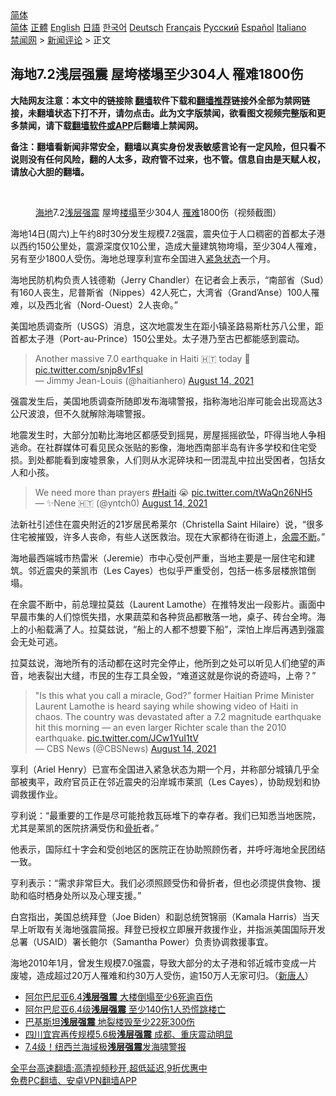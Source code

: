 <!-- 面包屑导航 --> <div class="breadcrumb"><!-- GTranslate: https://gtranslate.io/ -->  <div class="switcher notranslate">  <div class="selected">  <a href="#" onclick="return false;"> 简体</a>  </div>  <div class="option">  <a href="https://www.bannedbook.org" onclick="doGTranslate('zh-CN|zh-CN');jQuery('div.switcher div.selected a').html(jQuery(this).html());return false;" title="简体中文" class="nturl selected"> 简体</a>  <a href="https://www.bannedbook.org/zh-tw/" onclick="doGTranslate('zh-CN|zh-TW');jQuery('div.switcher div.selected a').html(jQuery(this).html());return false;" title="繁體中文" class="nturl"> 正體</a>  <a href="https://www.bannedbook.org/en/" onclick="doGTranslate('zh-CN|en');jQuery('div.switcher div.selected a').html(jQuery(this).html());return false;" title="English" class="nturl"> English</a>  <a href="https://www.bannedbook.org/ja/" onclick="doGTranslate('zh-CN|ja');jQuery('div.switcher div.selected a').html(jQuery(this).html());return false;" title="日本語" class="nturl"> 日語</a>  <a href="https://www.bannedbook.org/ko/" onclick="doGTranslate('zh-CN|ko');jQuery('div.switcher div.selected a').html(jQuery(this).html());return false;" title="한국어" class="nturl"> 한국어</a>  <a href="https://www.bannedbook.org/de/" onclick="doGTranslate('zh-CN|de');jQuery('div.switcher div.selected a').html(jQuery(this).html());return false;" title="Deutsch" class="nturl"> Deutsch</a>  <a href="https://www.bannedbook.org/fr/" onclick="doGTranslate('zh-CN|fr');jQuery('div.switcher div.selected a').html(jQuery(this).html());return false;" title="Français" class="nturl"> Français</a>  <a href="https://www.bannedbook.org/ru/" onclick="doGTranslate('zh-CN|ru');jQuery('div.switcher div.selected a').html(jQuery(this).html());return false;" title="Русский" class="nturl"> Русский</a>  <a href="https://www.bannedbook.org/es/" onclick="doGTranslate('zh-CN|es');jQuery('div.switcher div.selected a').html(jQuery(this).html());return false;" title="Español" class="nturl"> Español</a>  <a href="https://www.bannedbook.org/it/" onclick="doGTranslate('zh-CN|it');jQuery('div.switcher div.selected a').html(jQuery(this).html());return false;" title="Italiano" class="nturl"> Italiano</a>  </div>  </div>      <div class='breadcrumb-sub'><!-- Breadcrumb NavXT 6.3.0 --> <a href="https://www.bannedbook.org/" class="home">禁闻网</a> &gt; <a href="https://www.bannedbook.org/bnews/comments/" class="category">新闻评论</a> &gt; 正文</div></div><h2>海地7.2浅层强震 屋垮楼塌至少304人 罹难1800伤</h2> <p class="notice"><b>大陆网友注意：本文中的链接除 <a href="https://github.com/bannedbook/fanqiang" >翻墙</a>软件下载和<a href="https://github.com/killgcd/justmysocks/blob/master/README.md">翻墙推荐</a>链接外全部为禁网链接，未翻墙状态下打不开，请勿点击。此为文字版禁闻，欲看图文视频完整版和更多禁闻，请下载<a href="https://github.com/bannedbook/fanqiang">翻墙软件或APP</a>后翻墙上禁闻网。</p><p>备注：翻墙看新闻非常安全，翻墙以真实身份发表敏感言论有一定风险，但只看不说则没有任何风险，翻的人太多，政府管不过来，也不管。信息自由是天赋人权，请放心大胆的翻墙。</b></p>  <div class="entry"> <br /> <figure><a href="https://i0.wp.com/upload-images-bucket-v64rleca837do.s3.eu-west-1.amazonaws.com/wp-content/uploads/2021/08/15030324/Screen-Shot-2021-08-14-at-23.02.48.png?fit=944%2C678&#038;ssl=1" data-caption="海地7.2浅层强震 屋垮楼塌至少304人 罹难1800伤（视频截图）"></a><figcaption class="wp-caption-text"><a href="https://www.bannedbook.org/bnews/tag/%e6%b5%b7%e5%9c%b0/" class="st_tag internal_tag" rel="tag" title="标签 海地 下的日志">海地</a>7.2<a href="https://www.bannedbook.org/bnews/tag/%E6%B5%85%E5%B1%82/" class="st_tag internal_tag" rel="tag" title="标签 浅层 下的日志">浅层</a><a href="https://www.bannedbook.org/bnews/tag/%e5%bc%ba%e9%9c%87/" class="st_tag internal_tag" rel="tag" title="标签 强震 下的日志">强震</a> 屋垮<a href="https://www.bannedbook.org/bnews/tag/%E6%A5%BC%E5%A1%8C/" class="st_tag internal_tag" rel="tag" title="标签 楼塌 下的日志">楼塌</a>至少304人 <a href="https://www.bannedbook.org/bnews/tag/%E7%BD%B9%E9%9A%BE/" class="st_tag internal_tag" rel="tag" title="标签 罹难 下的日志">罹难</a>1800伤（视频截图）</figcaption></figure> <p>海地14日(周六)上午约8时30分发生规模7.2强震，震央位于人口稠密的首都太子港以西约150公里处，震源深度仅10公里，造成大量建筑物垮塌，至少304人罹难，另有至少1800人受伤。海地总理享利宣布全国进入<a href="https://www.bannedbook.org/bnews/tag/%E7%B4%A7%E6%80%A5%E7%8A%B6%E6%80%81/" class="st_tag internal_tag" rel="tag" title="标签 紧急状态 下的日志">紧急状态</a>一个月。</p> <p>海地民防机构负责人钱德勒（Jerry Chandler）在记者会上表示，“南部省（Sud）有160人丧生，尼普斯省（Nippes）42人死亡，大湾省（Grand’Anse）100人罹难，以及西北省（Nord-Ouest）2人丧命。”</p> <p>美国地质调查所（USGS）消息，这次地震发生在距小镇圣路易斯杜苏八公里，距首都太子港（Port-au-Prince）150公里处。太子港乃至古巴都能感到震动。</p> <blockquote class="twitter-tweet" data-width="550" data-dnt="true"> Another massive 7.0 earthquake in Haiti 🇭🇹 today 🙏 <a href="https://t.co/snjp8v1FsI">pic.twitter.com/snjp8v1FsI</a><br/> &mdash; Jimmy Jean-Louis (@haitianhero) <a href="https://twitter.com/haitianhero/status/1426536997045297153?ref_src=twsrc%5Etfw">August 14, 2021</a><br/> </blockquote> <p>强震发生后，美国地质调查所随即发布海啸警报，指称海地沿岸可能会出现高达3公尺波浪，但不久就解除海啸警报。</p>  <p>地震发生时，大部分加勒比海地区都感受到摇晃，房屋摇摇欲坠，吓得当地人争相逃命。在社群媒体可看见民众张贴的影像，海地西南部半岛有许多学校和住宅受损。到处都能看到废墟景象，人们则从水泥碎块和一团混乱中拉出受困者，包括女人和小孩。</p> <blockquote class="twitter-tweet" data-width="550" data-dnt="true"> We need more than prayers <a href="https://twitter.com/hashtag/Haiti?src=hash&amp;ref_src=twsrc%5Etfw">#Haiti</a> 😭 <a href="https://t.co/tWaQn26NH5">pic.twitter.com/tWaQn26NH5</a><br/> &mdash; ✨Nene 🇭🇹 (@yntch0) <a href="https://twitter.com/yntch0/status/1426571695238811654?ref_src=twsrc%5Etfw">August 14, 2021</a><br/> </blockquote> <p>法新社引述住在震央附近的21岁居民希莱尔（Christella Saint Hilaire）说，“很多住宅被摧毁，许多人丧命，有些人送医救治。现在大家都待在街道上，<a href="https://www.bannedbook.org/bnews/tag/%E4%BD%99%E9%9C%87%E4%B8%8D%E6%96%AD/" class="st_tag internal_tag" rel="tag" title="标签 余震不断 下的日志">余震不断</a>。”</p> <p>海地最西端城市热雷米（Jeremie）市中心受创严重，当地主要是一层住宅和建筑。邻近震央的莱凯市（Les Cayes）也似乎严重受创，包括一栋多层楼旅馆倒塌。</p> <p>在余震不断中，前总理拉莫兹（Laurent Lamothe）在推特发出一段影片。画面中早晨市集的人们惊慌失措，水果蔬菜和各种货品都散落一地，桌子、砖台全垮。海上的小船载满了人。拉莫兹说，“船上的人都不想要下船”，深怕上岸后再遇到强震会无处可逃。</p>  <p>拉莫兹说，海地所有的活动都在这时完全停止，他所到之处可以听见人们绝望的声音，地表裂出大缝，市民的生存工具全毁，“难道这就是你说的奇迹吗，上帝？”</p> <blockquote class="twitter-tweet" data-width="550" data-dnt="true"> &quot;Is this what you call a miracle, God?” former Haitian Prime Minister Laurent Lamothe is heard saying while showing video of Haiti in chaos. The country was devastated after a 7.2 magnitude earthquake hit this morning — an even larger Richter scale than the 2010 earthquake. <a href="https://t.co/JCw1YuI1tV">pic.twitter.com/JCw1YuI1tV</a><br/> &mdash; CBS News (@CBSNews) <a href="https://twitter.com/CBSNews/status/1426654919537401859?ref_src=twsrc%5Etfw">August 14, 2021</a><br/> </blockquote> <p>享利（Ariel Henry）已宣布全国进入紧急状态为期一个月，并称部分城镇几乎全部被夷平，政府官员正在邻近震央的沿岸城市莱凯（Les Cayes），协助规划和协调救援作业。</p> <p>亨利说：“最重要的工作是尽可能抢救瓦砾堆下的幸存者。我们已知悉当地医院，尤其是莱凯的医院挤满受伤和<a href="https://www.bannedbook.org/bnews/tag/%E9%AA%A8%E6%8A%98/" class="st_tag internal_tag" rel="tag" title="标签 骨折 下的日志">骨折</a>者。”</p> <p>他表示，国际红十字会和受创地区的医院正在协助照顾伤者，并呼吁海地全民团结一致。</p>  <p>亨利表示：“需求非常巨大。我们必须照顾受伤和骨折者，但也必须提供食物、援助和临时栖身处所以及心理支援。”</p> <p>白宫指出，美国总统拜登（Joe Biden）和副总统贺锦丽（Kamala Harris）当天早上听取有关海地强震简报。拜登已授权立即展开救援作业，并指派美国国际开发总署（USAID）署长鲍尔（Samantha Power）负责协调救援事宜。</p> <p>海地2010年1月，曾发生规模7.0强震，导致大部分的太子港和邻近城市变成一片废墟，造成超过20万人罹难和约30万人受伤，逾150万人无家可归。（<span class='wp_keywordlink_affiliate'><a href="https://www.ntdtv.com/" title="新唐人">新唐人</a></span>）</p> <ul class='op-related-articles' title='相关阅读'> <li><a href='https://www.bannedbook.org/bnews/worldnews/20191127/1230259.html' target='_blank'>阿尔巴尼亚6.4<b>浅层强震</b> 大楼倒塌至少6死逾百伤</a></li> <li><a href='https://www.bannedbook.org/bnews/baitai/20191126/1230202.html' target='_blank'>阿尔巴尼亚6.4级<b>浅层强震</b> 至少140伤1人恐慌跳楼亡</a></li> <li><a href='https://www.bannedbook.org/bnews/worldnews/20190926/1197448.html' target='_blank'>巴基斯坦<b>浅层强震</b> 地裂楼毁至少22死300伤</a></li> <li><a href='https://www.bannedbook.org/bnews/cbnews/20190704/1153090.html' target='_blank'>四川宜宾再传规模5.6极<b>浅层强震</b> 成都、重庆震动明显</a></li> <li><a href='https://www.bannedbook.org/bnews/worldnews/20190616/1144317.html' target='_blank'>7.4级！纽西兰海域极<b>浅层强震</b>发海啸警报</a></li> </ul> <p class="texttj"> <a href="https://github.com/bannedbook/fanqiang/wiki/V2ray%E6%9C%BA%E5%9C%BA" target="_blank">全平台高速翻墙:高清视频秒开,超低延迟,9折优惠中</a><br/> <a href="https://github.com/bannedbook/fanqiang/wiki/%E7%A6%81%E9%97%BB%E7%BD%91%E5%AE%89%E5%8D%93%E7%BF%BB%E5%A2%99%E6%96%B0%E9%97%BBAPP" target="_blank">免费PC翻墙、安卓VPN翻墙APP</a></p> <p>&nbsp;</p><a name='sharetosocial'></a>  <div style="margin-bottom:5px;padding-bottom:5px;clear:both"> <div id="archive-pix-1" class="banner-ads"> <!-- AuctionX Display platform tag START --> <div id="26318x728x90x621x_ADSLOT2" clicktrack="%%CLICK_URL_ESC%%"></div> <!-- AuctionX Display platform tag END --> </div> <div id="archive-pix-2" class="banner-ads"> <!-- AuctionX Display platform tag START --> <div id="26315x300x250x621x_ADSLOT2" clicktrack="%%CLICK_URL_ESC%%"></div> <!-- AuctionX Display platform tag END --> </div> </div>  <div id="archive-pix-1" class="banner-ads"> <!-- AuctionX Display platform tag START --> <div id="26318x728x90x621x_ADSLOT3" clicktrack="%%CLICK_URL_ESC%%"></div> <!-- AuctionX Display platform tag END --> </div> </div><!--END ENTRY--> 
